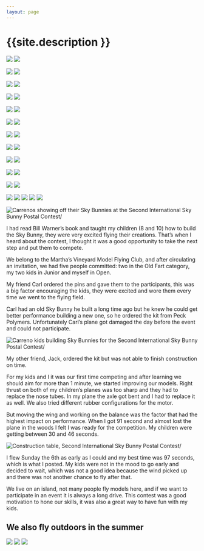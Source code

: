 ```yaml
---
layout: page
---
```


# {{site.description }}

![](/assets/sm_mvmfc_website-038.jpg)
![](/assets/sm_airplanes-003.jpg)

![](/assets/sm_mvmfc_website-245.JPG)
![](/assets/sm_mvmfc_website-218.JPG)

![](/assets/sm_mvmfc_website-041.jpg)
![](/assets/sm_mvmfc_website-254.JPG)

![](/assets/sm_airplanes-010.JPG)
![](/assets/sm_mvmfc_website-022.JPG)

![](/assets/sm_mvmfc_website-246.JPG)
![](/assets/sm_airplanes-098.jpg)

![](/assets/sm_mvmfc_website-223.JPG)
![](/assets/sm_mvmfc_website-240.JPG)

![](/assets/sm_mvmfc_website-255.JPG)
![](/assets/sm_mvmfc_website-242.JPG)

![](/assets/sm_mvmfc_website-044.jpg)
![](/assets/sm_airplanes-100.JPG)

![](/assets/sm_mvmfc_website-247.JPG)
![](/assets/sm_airplanes-095.JPG)

![](/assets/sm_mvmfc_website-224.JPG)
![](/assets/sm_mvmfc_website-094.JPG)

![](/assets/sm_mvmfc_website-249.JPG)
![](/assets/sm_mvmfc_website-097.JPG)

![](/assets/sm_mvmfc_website-046.jpg)
![](/assets/sm_mvmfc_website-090.JPG)
![](/assets/sm_mvmfc_website-244.JPG)
![](/assets/sm_mvmfc_website-248.JPG)
![](/assets/sm_mvmfc_website-070.JPG)

![Carrenos showing off their Sky Bunnies at the Second International Sky Bunny Postal Contest/](/assets/bunny_showing_off.jpg)

I had read Bill Warner’s book and taught my children (8 and 10) how to build the Sky Bunny, they were very excited flying their creations. That’s when I heard about the contest, I thought it was a good opportunity to take the next step and put them to compete.

We belong to the Martha’s Vineyard Model Flying Club, and after circulating an invitation, we had five people committed: two in the Old Fart category, my two kids in Junior and myself in Open.

My friend Carl ordered the pins and gave them to the participants, this was a big factor encouraging the kids, they were excited and wore them every time we went to the flying field.

Carl had an old Sky Bunny he built a long time ago but he knew he could get better performance building a new one, so he ordered the kit from Peck Polymers. Unfortunately Carl’s plane got damaged the day before the event and could not participate.

![Carreno kids building Sky Bunnies for the Second International Sky Bunny Postal Contest/](/assets/kids_building.jpg)

My other friend, Jack, ordered the kit but was not able to finish construction on time.

For my kids and I it was our first time competing and after learning we should aim for more than 1 minute, we started improving our models. Right thrust on both of my children’s planes was too sharp and they had to replace the nose tubes. In my plane the axle got bent and I had to replace it as well. We also tried different rubber configurations for the motor.

But moving the wing and working on the balance was the factor that had the highest impact on performance. When I got 91 second and almost lost the plane in the woods I felt I was ready for the competition. My children were getting between 30 and 46 seconds.

![Construction table, Second International Sky Bunny Postal Contest/](/assets/construction_table.jpg)

I flew Sunday the 6th as early as I could and my best time was 97 seconds, which is what I posted. My kids were not in the mood to go early and decided to wait, which was not a good idea because the wind picked up and there was not another chance to fly after that.

We live on an island, not many people fly models here, and if we want to participate in an event it is always a long drive. This contest was a good motivation to hone our skills, it was also a great way to have fun with my kids.

## We also fly outdoors in the summer

![](/assets/sm_airplanes-077.JPG)
![](/assets/sm_airplanes-009.jpg)
![](/assets/sm_airplanes-065.JPG)
